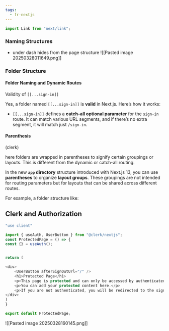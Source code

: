 ```yaml
---
tags:
  - fr-nextjs
---
```




```js
import Link from "next/link";

```


 ### Naming Structures

- under dash hides from the page structure
![[Pasted image 20250328011649.png]]


### Folder Structure

#### Folder Naming and Dynamic Routes

Validity of `[[...sign-in]]`

Yes, a folder named `[[...sign-in]]` is **valid** in Next.js. Here’s how it works:

- `[[...sign-in]]` defines a **catch-all optional parameter** for the `sign-in` route. It can match various URL segments, and if there’s no extra segment, it will match just `/sign-in`.

#### Parenthesis
(clerk)

here folders are wrapped in parentheses to signify certain groupings or layouts. This is different from the dynamic or catch-all routing.


In the new **`app` directory** structure introduced with Next.js 13, you can use **parentheses** to organize **layout groups**. These groupings are not intended for routing parameters but for layouts that can be shared across different routes.

For example, a folder structure like:


## Clerk and Authorization

```js
"use client"

import { useAuth, UserButton } from "@clerk/nextjs";
const ProtectedPage = () => {
const {} = useAuth();


return (

<div>
	<UserButton afterSignOutUrl="/" />
	<h1>Protected Page</h1>
	<p>This page is protected and can only be accessed by authenticated users.</p>
	<p>You can add your protected content here.</p>
	<p>If you are not authenticated, you will be redirected to the sign-in page.</p>
</div>
)
}

export default ProtectedPage;
```

![[Pasted image 20250328160145.png]]


